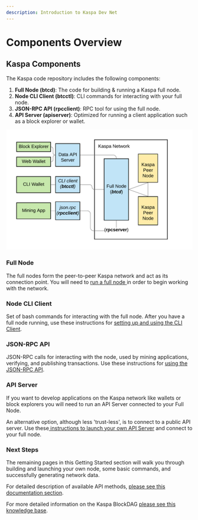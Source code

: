 ```yaml
---
description: Introduction to Kaspa Dev Net
---
```


# Components Overview

## Kaspa Components

The Kaspa code repository includes the following components:

1. **Full Node \(btcd\)**: The code for building & running a Kaspa full node.
2. **Node CLI Client \(btcctl\)**: CLI commands for interacting with your full node.
3. **JSON-RPC API \(rpcclient\)**: RPC tool for using the full node.
4. **API Server \(apiserver\)**: Optimized for running a client application such as a block explorer or wallet.

![Kaspa Node Architecture](../.gitbook/assets/kaspa-node-architecture-2.png)

### Full Node

The full nodes form the peer-to-peer Kaspa network and act as its connection point.  You will need to [run a full node ](running-a-node/)in order to begin working with the network.

### Node CLI Client

Set of bash commands for interacting with the full node.  After you have a full node running, use these instructions for [setting up and using the CLI Client](running-a-node/interact-with-a-node/node-cli-interface.md).

### JSON-RPC API

JSON-RPC calls for interacting with the node, used by mining applications, verifying, and publishing transactions.  Use these instructions for [using the JSON-RPC API](running-a-node/interact-with-a-node/node-json-rpc-api.md).

### API Server

If you want to develop applications on the Kaspa network like wallets or block explorers you will need to run an API Server connected to your Full Node.   

An alternative option, although less 'trust-less', is to connect to a public API server.  Use these[ instructions to launch your own API Server](api-server/) and connect to your full node.

### Next Steps

The remaining pages in this Getting Started section will walk you through building and launching your own node, some basic commands, and successfully generating network data.

For detailed description of available API methods, [please see this documentation section](../api-reference/code-ref/apiserver.md).

For more detailed information on the Kaspa BlockDAG [please see this knowledge base](../about-kaspa/kaspa-overview/).

